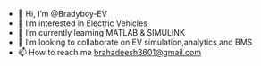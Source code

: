 - 👋 Hi, I’m @Bradyboy-EV
- 👀 I’m interested in Electric Vehicles 
- 🌱 I’m currently learning MATLAB & SIMULINK
- 💞️ I’m looking to collaborate on EV simulation,analytics and BMS
- 📫 How to reach me brahadeesh3601@gmail.com

<!---
Bradyboy-EV/Bradyboy-EV is a ✨ special ✨ repository because its `README.md` (this file) appears on your GitHub profile.
You can click the Preview link to take a look at your changes.
--->
